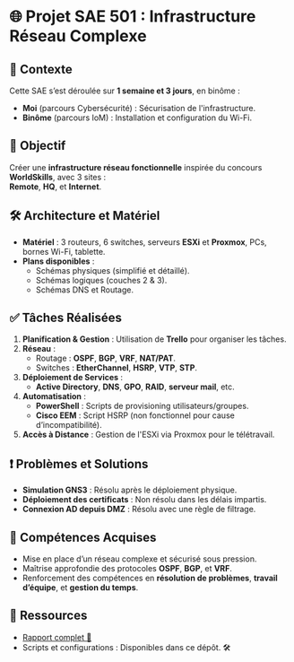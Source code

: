 # 🌐 Projet SAE 501 : Infrastructure Réseau Complexe  

## 🔎 Contexte  
Cette SAE s’est déroulée sur **1 semaine et 3 jours**, en binôme :  
- **Moi** (parcours Cybersécurité) : Sécurisation de l'infrastructure.  
- **Binôme** (parcours IoM) : Installation et configuration du Wi-Fi.  

## 🎯 Objectif  
Créer une **infrastructure réseau fonctionnelle** inspirée du concours **WorldSkills**, avec 3 sites :  
**Remote**, **HQ**, et **Internet**.  

## 🛠️ Architecture et Matériel  
- **Matériel** : 3 routeurs, 6 switches, serveurs **ESXi** et **Proxmox**, PCs, bornes Wi-Fi, tablette.  
- **Plans disponibles** :  
  - Schémas physiques (simplifié et détaillé).  
  - Schémas logiques (couches 2 & 3).
  - Schémas DNS et Routage. 

## ✅ Tâches Réalisées  
1. **Planification & Gestion** : Utilisation de **Trello** pour organiser les tâches.  
2. **Réseau** :  
   - Routage : **OSPF**, **BGP**, **VRF**, **NAT/PAT**.  
   - Switches : **EtherChannel**, **HSRP**, **VTP**, **STP**.  
3. **Déploiement de Services** :  
   - **Active Directory**, **DNS**, **GPO**, **RAID**, **serveur mail**, etc.  
4. **Automatisation** :  
   - **PowerShell** : Scripts de provisioning utilisateurs/groupes.  
   - **Cisco EEM** : Script HSRP (non fonctionnel pour cause d’incompatibilité).  
5. **Accès à Distance** : Gestion de l'ESXi via Proxmox pour le télétravail.  

## ❗ Problèmes et Solutions  
- **Simulation GNS3** : Résolu après le déploiement physique.  
- **Déploiement des certificats** : Non résolu dans les délais impartis.  
- **Connexion AD depuis DMZ** : Résolu avec une règle de filtrage.  

## 🚀 Compétences Acquises  
- Mise en place d’un réseau complexe et sécurisé sous pression.  
- Maîtrise approfondie des protocoles **OSPF**, **BGP**, et **VRF**.  
- Renforcement des compétences en **résolution de problèmes**, **travail d’équipe**, et **gestion du temps**.  

## 📂 Ressources  
- [Rapport complet 📄](./cr_sae_501.pdf)  
- Scripts et configurations : Disponibles dans ce dépôt. 🛠️  
